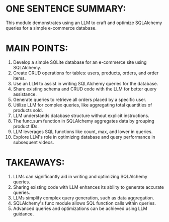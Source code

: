 # ONE SENTENCE SUMMARY:

This module demonstrates using an LLM to craft and optimize SQLAlchemy queries for a simple e-commerce database.

# MAIN POINTS:

1. Develop a simple SQLite database for an e-commerce site using SQLAlchemy.
2. Create CRUD operations for tables: users, products, orders, and order items.
3. Use an LLM to assist in writing SQLAlchemy queries for the database.
4. Share existing schema and CRUD code with the LLM for better query assistance.
5. Generate queries to retrieve all orders placed by a specific user.
6. Utilize LLM for complex queries, like aggregating total quantities of products sold.
7. LLM understands database structure without explicit instructions.
8. The func.sum function in SQLAlchemy aggregates data by grouping product IDs.
9. LLM leverages SQL functions like count, max, and lower in queries.
10. Explore LLM's role in optimizing database and query performance in subsequent videos.

# TAKEAWAYS:

1. LLMs can significantly aid in writing and optimizing SQLAlchemy queries.
2. Sharing existing code with LLM enhances its ability to generate accurate queries.
3. LLMs simplify complex query generation, such as data aggregation.
4. SQLAlchemy's func module allows SQL function calls within queries.
5. Advanced queries and optimizations can be achieved using LLM guidance.
